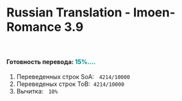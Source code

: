 # Russian Translation - Imoen-Romance 3.9 

<p>&nbsp;</p>
<h4><a id="user-content-план-перевода" class="anchor" href="https://github.com/arcanecoast/mod-translation-imoen-romance#%D0%BF%D0%BB%D0%B0%D0%BD-%D0%BF%D0%B5%D1%80%D0%B5%D0%B2%D0%BE%D0%B4%D0%B0" aria-hidden="true"></a>Готовность перевода: <span style="color: #008080;">15%....</span></h4>
<ol>
<li>Переведенных строк SoA: &nbsp;&nbsp;<code>4214/10000</code>&nbsp;</li>
<li>Переведеных строк ToB:&nbsp;&nbsp;<code>4214/10000</code>&nbsp;</li>
<li>Вычитка: &nbsp;&nbsp;<code>10%</code>&nbsp;</li>
</ol>
